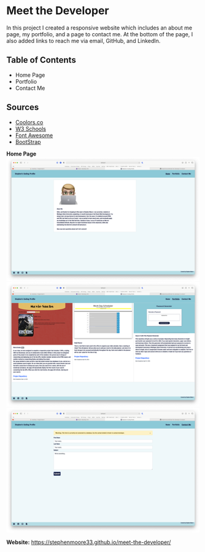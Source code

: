 # Meet the Developer


In this project I created a responsive website which includes an about me page, my portfolio, and a page to contact me. At the bottom of the page, I also added links to reach me via email, GitHub, and LinkedIn.

## Table of Contents

- Home Page
- Portfolio
- Contact Me

## Sources
 - [Coolors.co](https://coolors.co/61a0af-96c9dc-f06c9b-f9b9b7-f5d491)
 - [W3 Schools](https://www.w3schools.com/html/html5_semantic_elements.asp)
 - [Font Awesome](https://www.w3schools.com/html/html5_semantic_elements.asp)
 - [BootStrap](http://getbootstrap.com/)


**Home Page**
![Home Page](assets/images/home_new.png)
![Portfolio Page](assets/images/portfolio.png)
![Contact Page](assets/images/contact.png)

**Website:**
https://stephenmoore33.github.io/meet-the-developer/

